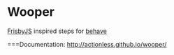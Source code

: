 Wooper
======

[FrisbyJS](http://frisbyjs.com/ "") inspired steps for [behave](http://pythonhosted.org/behave "")

===Documentation: http://actionless.github.io/wooper/
